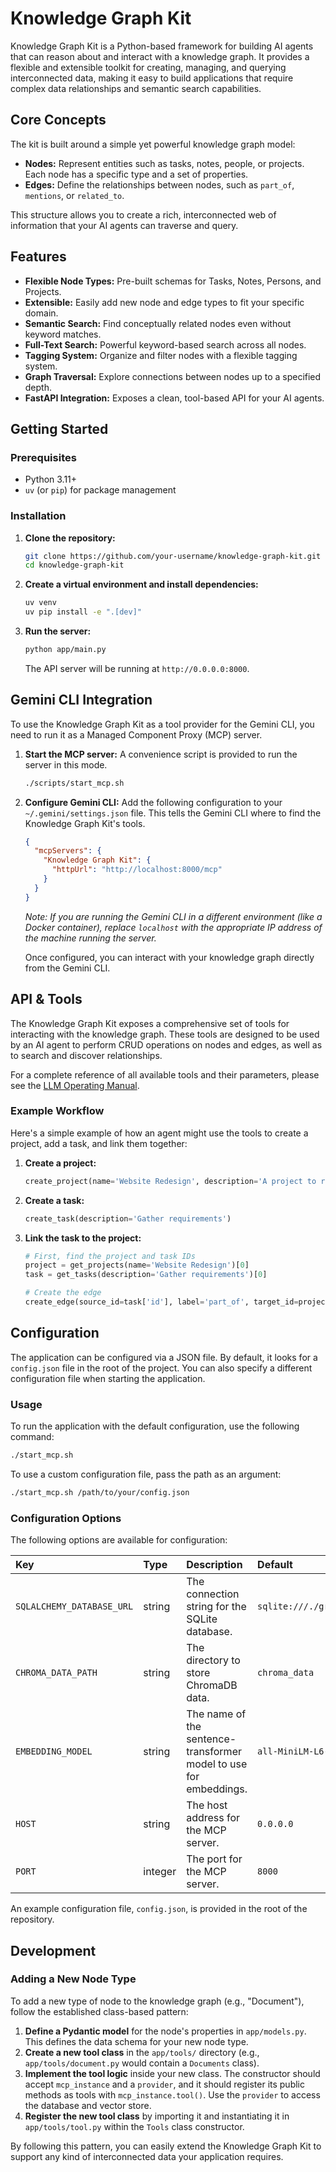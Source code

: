 # Knowledge Graph Kit

Knowledge Graph Kit is a Python-based framework for building AI agents that can reason about and interact with a knowledge graph. It provides a flexible and extensible toolkit for creating, managing, and querying interconnected data, making it easy to build applications that require complex data relationships and semantic search capabilities.

## Core Concepts

The kit is built around a simple yet powerful knowledge graph model:

*   **Nodes:** Represent entities such as tasks, notes, people, or projects. Each node has a specific type and a set of properties.
*   **Edges:** Define the relationships between nodes, such as `part_of`, `mentions`, or `related_to`.

This structure allows you to create a rich, interconnected web of information that your AI agents can traverse and query.

## Features

*   **Flexible Node Types:** Pre-built schemas for Tasks, Notes, Persons, and Projects.
*   **Extensible:** Easily add new node and edge types to fit your specific domain.
*   **Semantic Search:** Find conceptually related nodes even without keyword matches.
*   **Full-Text Search:** Powerful keyword-based search across all nodes.
*   **Tagging System:** Organize and filter nodes with a flexible tagging system.
*   **Graph Traversal:** Explore connections between nodes up to a specified depth.
*   **FastAPI Integration:** Exposes a clean, tool-based API for your AI agents.

## Getting Started

### Prerequisites

*   Python 3.11+
*   `uv` (or `pip`) for package management

### Installation

1.  **Clone the repository:**
    ```bash
    git clone https://github.com/your-username/knowledge-graph-kit.git
    cd knowledge-graph-kit
    ```

2.  **Create a virtual environment and install dependencies:**
    ```bash
    uv venv
    uv pip install -e ".[dev]"
    ```

3.  **Run the server:**
    ```bash
    python app/main.py
    ```
    The API server will be running at `http://0.0.0.0:8000`.

## Gemini CLI Integration

To use the Knowledge Graph Kit as a tool provider for the Gemini CLI, you need to run it as a Managed Component Proxy (MCP) server.

1.  **Start the MCP server:**
    A convenience script is provided to run the server in this mode.
    ```bash
    ./scripts/start_mcp.sh
    ```

2.  **Configure Gemini CLI:**
    Add the following configuration to your `~/.gemini/settings.json` file. This tells the Gemini CLI where to find the Knowledge Graph Kit's tools.

    ```json
    {
      "mcpServers": {
        "Knowledge Graph Kit": {
          "httpUrl": "http://localhost:8000/mcp"
        }
      }
    }
    ```
    *Note: If you are running the Gemini CLI in a different environment (like a Docker container), replace `localhost` with the appropriate IP address of the machine running the server.*

    Once configured, you can interact with your knowledge graph directly from the Gemini CLI.

## API & Tools

The Knowledge Graph Kit exposes a comprehensive set of tools for interacting with the knowledge graph. These tools are designed to be used by an AI agent to perform CRUD operations on nodes and edges, as well as to search and discover relationships.

For a complete reference of all available tools and their parameters, please see the [LLM Operating Manual](./INSTRUCTIONS.md).

### Example Workflow

Here's a simple example of how an agent might use the tools to create a project, add a task, and link them together:

1.  **Create a project:**
    ```python
    create_project(name='Website Redesign', description='A project to redesign the company website.')
    ```

2.  **Create a task:**
    ```python
    create_task(description='Gather requirements')
    ```

3.  **Link the task to the project:**
    ```python
    # First, find the project and task IDs
    project = get_projects(name='Website Redesign')[0]
    task = get_tasks(description='Gather requirements')[0]

    # Create the edge
    create_edge(source_id=task['id'], label='part_of', target_id=project['id'])
    ```

## Configuration

The application can be configured via a JSON file. By default, it looks for a `config.json` file in the root of the project. You can also specify a different configuration file when starting the application.

### Usage

To run the application with the default configuration, use the following command:

```bash
./start_mcp.sh
```

To use a custom configuration file, pass the path as an argument:

```bash
./start_mcp.sh /path/to/your/config.json
```

### Configuration Options

The following options are available for configuration:

| Key | Type | Description | Default |
| :--- | :--- | :--- | :--- |
| `SQLALCHEMY_DATABASE_URL` | string | The connection string for the SQLite database. | `sqlite:///./graph.db` |
| `CHROMA_DATA_PATH` | string | The directory to store ChromaDB data. | `chroma_data` |
| `EMBEDDING_MODEL` | string | The name of the sentence-transformer model to use for embeddings. | `all-MiniLM-L6-v2` |
| `HOST` | string | The host address for the MCP server. | `0.0.0.0` |
| `PORT` | integer | The port for the MCP server. | `8000` |

An example configuration file, `config.json`, is provided in the root of the repository.

## Development

### Adding a New Node Type

To add a new type of node to the knowledge graph (e.g., "Document"), follow the established class-based pattern:

1.  **Define a Pydantic model** for the node's properties in `app/models.py`. This defines the data schema for your new node type.
2.  **Create a new tool class** in the `app/tools/` directory (e.g., `app/tools/document.py` would contain a `Documents` class).
3.  **Implement the tool logic** inside your new class. The constructor should accept `mcp_instance` and a `provider`, and it should register its public methods as tools with `mcp_instance.tool()`. Use the `provider` to access the database and vector store.
4.  **Register the new tool class** by importing it and instantiating it in `app/tools/tool.py` within the `Tools` class constructor.

By following this pattern, you can easily extend the Knowledge Graph Kit to support any kind of interconnected data your application requires.
